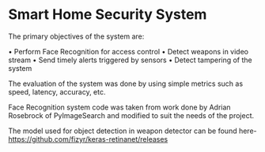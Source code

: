 # Smart Home Security System

The primary objectives of the system are:

•	Perform Face Recognition for access control
•	Detect weapons in video stream
•	Send timely alerts triggered by sensors
•	Detect tampering of the system

The evaluation of the system was done by using simple metrics such as speed, latency, accuracy, etc. 

Face Recognition system code was taken from work done by Adrian Rosebrock of PyImageSearch and modified to suit the needs of the project.

The model used for object detection in weapon detector can be found here-
https://github.com/fizyr/keras-retinanet/releases
